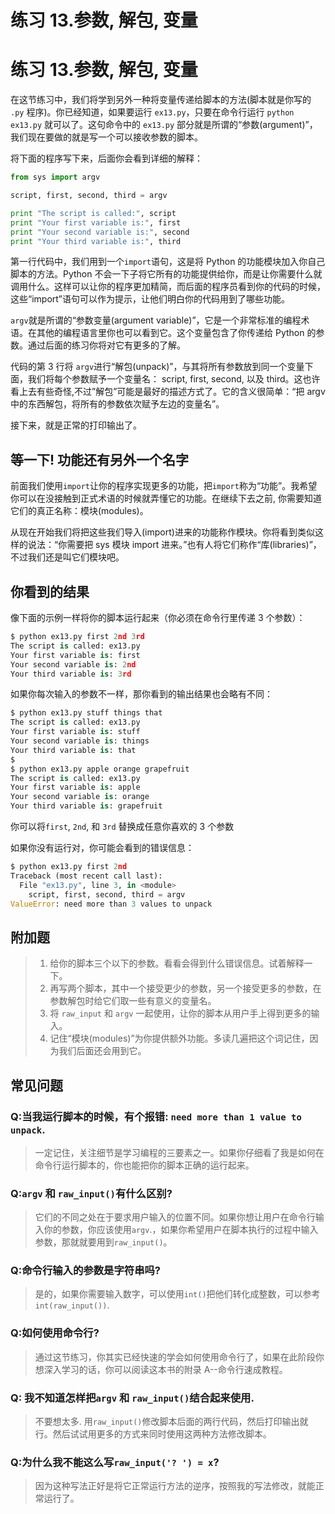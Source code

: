 # 练习 13.参数, 解包, 变量

# 练习 13.参数, 解包, 变量

在这节练习中，我们将学到另外一种将变量传递给脚本的方法(脚本就是你写的 `.py` 程序)。你已经知道，如果要运行 `ex13.py`，只要在命令行运行 `python ex13.py` 就可以了。这句命令中的 `ex13.py` 部分就是所谓的“参数(argument)”，我们现在要做的就是写一个可以接收参数的脚本。

将下面的程序写下来，后面你会看到详细的解释：

```py
from sys import argv

script, first, second, third = argv

print "The script is called:", script
print "Your first variable is:", first
print "Your second variable is:", second
print "Your third variable is:", third 
```

第一行代码中，我们用到一个`import`语句，这是将 Python 的功能模块加入你自己脚本的方法。Python 不会一下子将它所有的功能提供给你，而是让你需要什么就调用什么。这样可以让你的程序更加精简，而后面的程序员看到你的代码的时候，这些“import”语句可以作为提示，让他们明白你的代码用到了哪些功能。

`argv`就是所谓的“参数变量(argument variable)”，它是一个非常标准的编程术语。在其他的编程语言里你也可以看到它。这个变量包含了你传递给 Python 的参数。通过后面的练习你将对它有更多的了解。

代码的第 3 行将 `argv`进行“解包(unpack)”，与其将所有参数放到同一个变量下面，我们将每个参数赋予一个变量名： script, first, second, 以及 third。这也许看上去有些奇怪,不过”解包”可能是最好的描述方式了。它的含义很简单：“把 argv 中的东西解包，将所有的参数依次赋予左边的变量名”。

接下来，就是正常的打印输出了。

## 等一下! 功能还有另外一个名字

前面我们使用`import`让你的程序实现更多的功能，把`import`称为“功能”。我希望你可以在没接触到正式术语的时候就弄懂它的功能。在继续下去之前, 你需要知道它们的真正名称：模块(modules)。

从现在开始我们将把这些我们导入(import)进来的功能称作模块。你将看到类似这样的说法：“你需要把 sys 模块 import 进来。”也有人将它们称作“库(libraries)”，不过我们还是叫它们模块吧。

## 你看到的结果

像下面的示例一样将你的脚本运行起来（你必须在命令行里传递 3 个参数）：

```py
$ python ex13.py first 2nd 3rd
The script is called: ex13.py
Your first variable is: first
Your second variable is: 2nd
Your third variable is: 3rd 
```

如果你每次输入的参数不一样，那你看到的输出结果也会略有不同：

```py
$ python ex13.py stuff things that
The script is called: ex13.py
Your first variable is: stuff
Your second variable is: things
Your third variable is: that
$
$ python ex13.py apple orange grapefruit
The script is called: ex13.py
Your first variable is: apple
Your second variable is: orange
Your third variable is: grapefruit 
```

你可以将`first`, `2nd`, 和 `3rd` 替换成任意你喜欢的 3 个参数

如果你没有运行对，你可能会看到的错误信息：

```py
$ python ex13.py first 2nd
Traceback (most recent call last):
  File "ex13.py", line 3, in <module>
    script, first, second, third = argv
ValueError: need more than 3 values to unpack 
```

## 附加题

> 1.  给你的脚本三个以下的参数。看看会得到什么错误信息。试着解释一下。
> 2.  再写两个脚本，其中一个接受更少的参数，另一个接受更多的参数，在参数解包时给它们取一些有意义的变量名。
> 3.  将 `raw_input` 和 `argv` 一起使用，让你的脚本从用户手上得到更多的输入。
> 4.  记住“模块(modules)”为你提供额外功能。多读几遍把这个词记住，因为我们后面还会用到它。

## 常见问题

### Q:当我运行脚本的时候，有个报错: `need more than 1 value to unpack`.

> 一定记住，关注细节是学习编程的三要素之一。如果你仔细看了我是如何在命令行运行脚本的，你也能把你的脚本正确的运行起来。

### Q:`argv` 和 `raw_input()`有什么区别?

> 它们的不同之处在于要求用户输入的位置不同。如果你想让用户在命令行输入你的参数，你应该使用`argv`.，如果你希望用户在脚本执行的过程中输入参数，那就就要用到`raw_input()`。

### Q:命令行输入的参数是字符串吗?

> 是的，如果你需要输入数字，可以使用`int()`把他们转化成整数，可以参考 `int(raw_input())`.

### Q:如何使用命令行?

> 通过这节练习，你其实已经快速的学会如何使用命令行了，如果在此阶段你想深入学习的话，你可以阅读这本书的附录 A--命令行速成教程。

### Q: 我不知道怎样把`argv` 和 `raw_input()`结合起来使用.

> 不要想太多. 用`raw_input()`修改脚本后面的两行代码，然后打印输出就行。然后试试用更多的方式来同时使用这两种方法修改脚本。

### Q:为什么我不能这么写`raw_input('? ') = x`?

> 因为这种写法正好是将它正常运行方法的逆序，按照我的写法修改，就能正常运行了。
